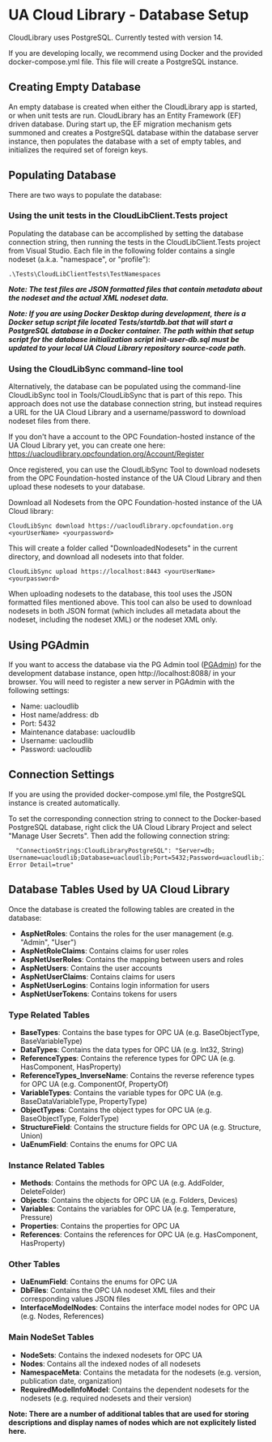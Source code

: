 # UA Cloud Library - Database Setup
CloudLibrary uses PostgreSQL. Currently tested with version 14.

If you are developing locally, we recommend using Docker and the provided docker-compose.yml file. This file will create a PostgreSQL instance.

## Creating Empty Database
An empty database is created when either the CloudLibrary app is started, or when unit tests are run. CloudLibrary has an Entity Framework (EF) driven database. During start up, the EF migration mechanism gets summoned and creates a PostgreSQL database within the database server instance, then populates the database with a set of empty tables, and initializes the required set of foreign keys.

## Populating Database
There are two ways to populate the database:

### Using the unit tests in the CloudLibClient.Tests project
Populating the database can be accomplished by setting the database connection string, then running the tests in the CloudLibClient.Tests project from Visual Studio. 
Each file in the following folder contains a single nodeset (a.k.a. "namespace", or "profile"):
```
.\Tests\CloudLibClientTests\TestNamespaces
```
***Note: The test files are JSON formatted files that contain metadata about the nodeset and the actual XML nodeset data.***

***Note: If you are using Docker Desktop during development, there is a Docker setup script file located Tests/startdb.bat that will start a PostgreSQL database in a Docker container. The path within that setup script for the database initialization script init-user-db.sql must be updated to your local UA Cloud Library repository source-code path.***

### Using the CloudLibSync command-line tool

Alternatively, the database can be populated using the command-line CloudLibSync tool in Tools/CloudLibSync that is part of this repo. This approach does not use the database connection string, but instead requires a URL for the UA Cloud Library and a username/password to download nodeset files from there.

If you don't have a account to the OPC Foundation-hosted instance of the UA Cloud Library yet, you can create one here: https://uacloudlibrary.opcfoundation.org/Account/Register

Once registered, you can use the CloudLibSync Tool to download nodesets from the OPC Foundation-hosted instance of the UA Cloud Library and then upload these nodesets to your database.

Download all Nodesets from the OPC Foundation-hosted instance of the UA Cloud library:
```
CloudLibSync download https://uacloudlibrary.opcfoundation.org <yourUserName> <yourpassword> 
```

This will create a folder called "DownloadedNodesets" in the current directory, and download all nodesets into that folder.

```
CloudLibSync upload https://localhost:8443 <yourUserName> <yourpassword> 
```

When uploading nodesets to the database, this tool uses the JSON formatted files mentioned above. This tool can also be used to download nodesets in both JSON format (which includes all metadata about the nodeset, including the nodeset XML) or the nodeset XML only.

## Using PGAdmin
If you want to access the database via the PG Admin tool ([PGAdmin](https://www.pgadmin.org)) for the development database instance, open http://localhost:8088/ in your browser. You will need to register a new server in PGAdmin with the following settings:
* Name: uacloudlib
* Host name/address: db
* Port: 5432
* Maintenance database: uacloudlib
* Username: uacloudlib
* Password: uacloudlib

## Connection Settings
If you are using the provided docker-compose.yml file, the PostgreSQL instance is created automatically. 

To set the corresponding connection string to connect to the Docker-based PostgreSQL database, right click the UA Cloud Library Project and select "Manage User Secrets".
Then add the following connection string:

```
  "ConnectionStrings:CloudLibraryPostgreSQL": "Server=db; Username=uacloudlib;Database=uacloudlib;Port=5432;Password=uacloudlib;Include Error Detail=true"
```

## Database Tables Used by UA Cloud Library
Once the database is created the following tables are created in the database:

* **AspNetRoles**: Contains the roles for the user management (e.g. "Admin", "User")
* **AspNetRoleClaims**: Contains claims for user roles
* **AspNetUserRoles**: Contains the mapping between users and roles
* **AspNetUsers**: Contains the user accounts
* **AspNetUserClaims**: Contains claims for users
* **AspNetUserLogins**: Contains login information for users
* **AspNetUserTokens**: Contains tokens for users

### Type Related Tables
* **BaseTypes**: Contains the base types for OPC UA (e.g. BaseObjectType, BaseVariableType)
* **DataTypes**: Contains the data types for OPC UA (e.g. Int32, String)
* **ReferenceTypes**: Contains the reference types for OPC UA (e.g. HasComponent, HasProperty)
* **ReferenceTypes_InverseName**: Contains the reverse reference types for OPC UA (e.g. ComponentOf, PropertyOf)
* **VariableTypes**: Contains the variable types for OPC UA (e.g. BaseDataVariableType, PropertyType)
* **ObjectTypes**: Contains the object types for OPC UA (e.g. BaseObjectType, FolderType)
* **StructureField**: Contains the structure fields for OPC UA (e.g. Structure, Union)
* **UaEnumField**: Contains the enums for OPC UA

### Instance Related Tables
* **Methods**: Contains the methods for OPC UA (e.g. AddFolder, DeleteFolder)
* **Objects**: Contains the objects for OPC UA (e.g. Folders, Devices)
* **Variables**: Contains the variables for OPC UA (e.g. Temperature, Pressure)
* **Properties**: Contains the properties for OPC UA
* **References**: Contains the references for OPC UA (e.g. HasComponent, HasProperty)

### Other Tables
* **UaEnumField**: Contains the enums for OPC UA 
* **DbFiles**: Contains the OPC UA nodeset XML files and their corresponding values JSON files 
* **InterfaceModelNodes**: Contains the interface model nodes for OPC UA (e.g. Nodes, References)

### Main NodeSet Tables
* **NodeSets**: Contains the indexed nodesets for OPC UA 
* **Nodes**: Contains all the indexed nodes of all nodesets 
* **NamespaceMeta**: Contains the metadata for the nodesets (e.g. version, publication date, organization)
* **RequiredModelInfoModel**: Contains the dependent nodesets for the nodesets (e.g. required nodesets and their version)

**Note: There are a number of additional tables that are used for storing descriptions and display names of nodes which are not explicitely listed here.**
